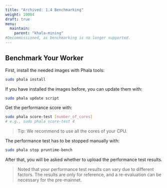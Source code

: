 ```yaml
---
title: "Archived: 1.4 Benchmarking"
weight: 10004
draft: true
menu:
  maintain:
    parent: "khala-mining"
#Decommissioned, as benchmarking is no longer supported.
---
```


## Benchmark Your Worker

First, install the needed images with Phala tools:

```bash
sudo phala install
```

If you have installed the images before, you can update them with:

```bash
sudo phala update script
```

Get the performance score with:

```bash
sudo phala score-test [number_of_cores]
# e.g., sudo phala score-test 4
```

> Tip: We recommend to use all the cores of your CPU.

The performance test has to be stopped manually with:

```bash
sudo phala stop pruntime-bench
```

After that, you will be asked whether to upload the performance test results.

> Noted that your performance test results can vary due to different factors.
> The results are only for reference, and a re-evaluation can be necessary for the pre-mainnet.
